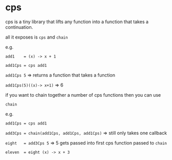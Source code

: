 # cps
cps is a tiny library that lifts any function into a function that takes a continuation.

all it exposes is `cps` and `chain`

e.g.

`add1    = (x) -> x + 1`

`add1Cps = cps add1`

`add1Cps 5` => returns a function that takes a function

`add1Cps(5)((x)-> x+1)` => 6

if you want to chain together a number of cps functions then you can use 

`chain`

e.g.

`add1Cps = cps add1`

`add3Cps = chain(add1Cps, add1Cps, add1Cps)` => still only takes one callback

`eight   = add3Cps 5` => 5 gets passed into first cps function passed to `chain`

`eleven  = eight (x) -> x + 3`
